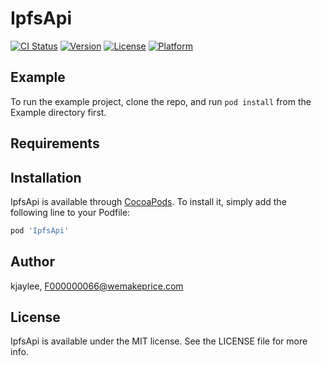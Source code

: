 # IpfsApi

[![CI Status](https://img.shields.io/travis/kjaylee/IpfsApi.svg?style=flat)](https://travis-ci.org/kjaylee/IpfsApi)
[![Version](https://img.shields.io/cocoapods/v/IpfsApi.svg?style=flat)](https://cocoapods.org/pods/IpfsApi)
[![License](https://img.shields.io/cocoapods/l/IpfsApi.svg?style=flat)](https://cocoapods.org/pods/IpfsApi)
[![Platform](https://img.shields.io/cocoapods/p/IpfsApi.svg?style=flat)](https://cocoapods.org/pods/IpfsApi)

## Example

To run the example project, clone the repo, and run `pod install` from the Example directory first.

## Requirements

## Installation

IpfsApi is available through [CocoaPods](https://cocoapods.org). To install
it, simply add the following line to your Podfile:

```ruby
pod 'IpfsApi'
```

## Author

kjaylee, F000000066@wemakeprice.com

## License

IpfsApi is available under the MIT license. See the LICENSE file for more info.
